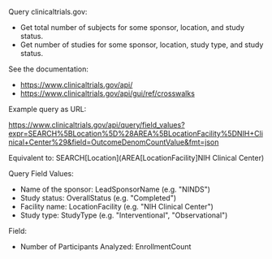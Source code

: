 Query clinicaltrials.gov:

*  Get total number of subjects for some sponsor, location, and study status.
*  Get number of studies for some sponsor, location, study type, and study status.

See the documentation:

*  https://www.clinicaltrials.gov/api/
*  https://www.clinicaltrials.gov/api/gui/ref/crosswalks

Example query as URL:

https://www.clinicaltrials.gov/api/query/field_values?expr=SEARCH%5BLocation%5D%28AREA%5BLocationFacility%5DNIH+Clinical+Center%29&field=OutcomeDenomCountValue&fmt=json

Equivalent to: SEARCH[Location](AREA[LocationFacility]NIH Clinical Center)

Query Field Values:

*  Name of the sponsor: LeadSponsorName (e.g. "NINDS")
*  Study status: OverallStatus (e.g. "Completed")
*  Facility name: LocationFacility (e.g. "NIH Clinical Center")
*  Study type: StudyType (e.g. "Interventional", "Observational")

Field:

*  Number of Participants Analyzed: EnrollmentCount

